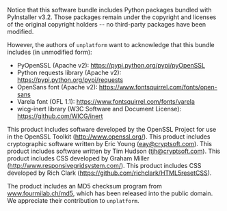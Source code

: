 Notice that this software bundle includes Python packages
bundled with PyInstaller v3.2. Those packages remain under
the copyright and licenses of the original copyright holders
-- no third-party packages have been modified.

However, the authors of `unplatform` want to acknowledge that
this bundle includes (in unmodified form):
  - PyOpenSSL (Apache v2): https://pypi.python.org/pypi/pyOpenSSL
  - Python requests library (Apache v2): https://pypi.python.org/pypi/requests
  - OpenSans font (Apache v2): https://www.fontsquirrel.com/fonts/open-sans
  - Varela font (OFL 1.1): https://www.fontsquirrel.com/fonts/varela
  - wicg-inert library (W3C Software and Document License): https://github.com/WICG/inert

This product includes software developed by the OpenSSL Project for use in the OpenSSL Toolkit (http://www.openssl.org/).
This product includes cryptographic software written by Eric Young (eay@cryptsoft.com).
This product includes software written by Tim Hudson (tjh@cryptsoft.com).
This product includes CSS developed by Graham Miller (http://www.responsivegridsystem.com/).
This product includes CSS developed by Rich Clark (https://github.com/richclark/HTML5resetCSS).

The product includes an MD5 checksum program from www.fourmilab.ch/md5, which has been released into the public domain. We appreciate their contribution to `unplatform`.
